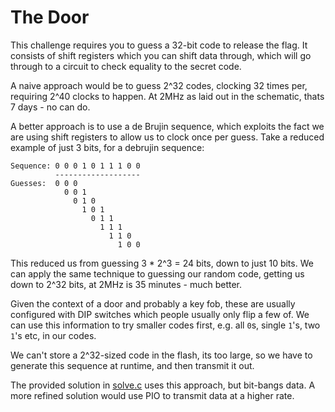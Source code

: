 # The Door

This challenge requires you to guess a 32-bit code to release the flag.
It consists of shift registers which you can shift data through, which will go through to a circuit to check equality to the secret code.

A naive approach would be to guess 2^32 codes, clocking 32 times per, requiring 2^40 clocks to happen. At 2MHz as laid out in the schematic, thats 7 days - no can do.

A better approach is to use a de Brujin sequence, which exploits the fact we are using shift registers to allow us to clock once per guess.
Take a reduced example of just 3 bits, for a debrujin sequence:

```
Sequence: 0 0 0 1 0 1 1 1 0 0
          -------------------
Guesses:  0 0 0
            0 0 1
              0 1 0
                1 0 1
                  0 1 1
                    1 1 1
                      1 1 0
                        1 0 0
```

This reduced us from guessing 3 \* 2^3 = 24 bits, down to just 10 bits.
We can apply the same technique to guessing our random code, getting us down to 2^32 bits, at 2MHz is 35 minutes - much better.

Given the context of a door and probably a key fob, these are usually configured with DIP switches which people usually only flip a few of.
We can use this information to try smaller codes first, e.g. all `0`s, single `1`'s, two `1`'s etc, in our codes.

We can't store a 2^32-sized code in the flash, its too large, so we have to generate this sequence at runtime, and then transmit it out.

The provided solution in [solve.c](solve.c) uses this approach, but bit-bangs data. A more refined solution would use PIO to transmit data at a higher rate.
